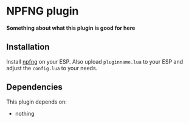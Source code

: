 # NPFNG <pluginname> plugin

**Something about what this plugin is good for here**

## Installation

Install [npfng](https://github.com/npfng/npfng) on your ESP. Also upload `pluginname.lua` to your ESP and adjust the
`config.lua` to your needs.

## Dependencies

This plugin depends on:

* nothing
